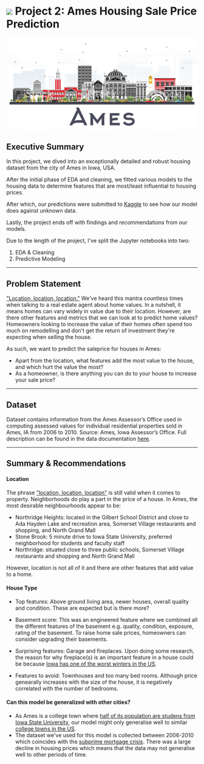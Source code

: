# ![](https://ga-dash.s3.amazonaws.com/production/assets/logo-9f88ae6c9c3871690e33280fcf557f33.png) Project 2: Ames Housing Sale Price Prediction

<img src="./assets/graphics/Ames.jpg">


## Executive Summary

In this project, we dived into an exceptionally detailed and robust housing dataset from the city of Ames in Iowa, USA.

After the initial phase of EDA and cleaning, we fitted various models to the housing data to determine features that are most/least influential to housing prices.

After which, our predictions were submitted to [Kaggle](https://www.kaggle.com/c/dsi-us-6-project-2-regression-challenge/submit) to see how our model does against unknown data.

Lastly, the project ends off with findings and recommendations from our models.

Due to the length of the project, I've split the Jupyter notebooks into two:
1. EDA & Cleaning 
2. Predictive Modeling

---

## Problem Statement

["Location, location, location."](https://www.thebalance.com/what-location-means-in-real-estate-1798766) We've heard this mantra countless times when talking to a real estate agent about home values. In a nutshell, it means homes can vary widely in value due to their location. However, are there other features and metrics that we can look at to predict home values? Homeowners looking to increase the value of their homes often spend too much on remodelling and don't get the return of investment they're expecting when selling the house.

As such, we want to predict the saleprice for houses in Ames:
- Apart from the location, what features add the most value to the house, and which hurt the value the most?
- As a homeowner, is there anything you can do to your house to increase your sale price?

---

## Dataset 

Dataset contains information from the Ames Assessor’s Office used in computing assessed values for individual residential properties sold in Ames, IA from 2006 to 2010. Source: Ames, Iowa Assessor’s Office. Full description can be found in the data documentation [here](http://jse.amstat.org/v19n3/decock/DataDocumentation.txt).

---

## Summary & Recommendations

#### Location
The phrase ["location, location, location"](https://www.thebalance.com/what-location-means-in-real-estate-1798766) is still valid when it comes to property. Neighborhoods do play a part in the price of a house. In Ames, the most desirable neighbourhoods appear to be: 
- Northridge Heights: located in the Gilbert School District and close to Ada Hayden Lake and recreation area, Somerset Village restaurants and shopping, and North Grand Mall
- Stone Brook: 5 minute drive to Iowa State University, preferred neighborhood for students and faculty staff
- Northridge: situated close to three public schools, Somerset Village restaurants and shopping and North Grand Mall 

However, location is not all of it and there are other features that add value to a home.

#### House Type
- Top features: Above ground living area, newer houses, overall quality and condition. These are expected but is there more? 

- Basement score: This was an engineered feature where we combined all the different features of the basement e.g. quality, condition, exposure, rating of the basement. To raise home sale prices, homeowners can consider upgrading their basements.

- Surprising features: Garage and fireplaces. Upon doing some research, the reason for why fireplace(s) is an important feature in a house could be because [Iowa has one of the worst winters in the US](https://khak.com/iowa-ranked-among-states-with-most-miserable-winters/).

- Features to avoid: Townhouses and too many bed rooms. Although price genearally increases with the size of the house, it is negatively correlated with the number of bedrooms.

#### Can this model be generalized with other cities?
- As Ames is a college town where [half of its population are studens from Iowa State University](https://en.wikipedia.org/wiki/Ames,_Iowa), our model might only generalise well to similar [college towns in the US](https://en.wikipedia.org/wiki/List_of_college_towns#College_towns_in_the_United_States).
- The dataset we've used for this model is collected between 2006-2010 which coincides with the [subprime mortgage crisis](https://en.wikipedia.org/wiki/Subprime_mortgage_crisis). There was a large decline in housing prices which means that the data may not generalise well to other periods of time. 

